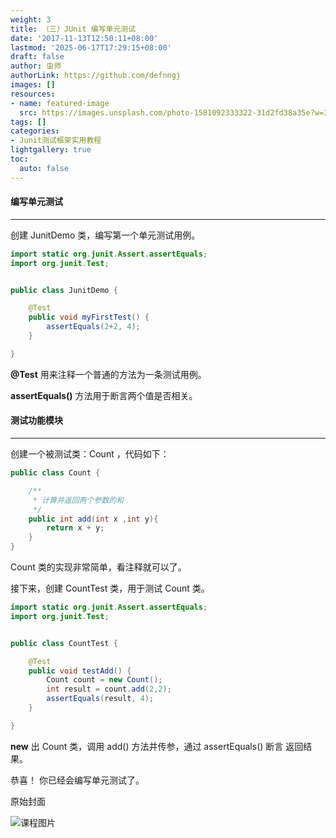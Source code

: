 ```yaml
---
weight: 3
title: （三）JUnit 编写单元测试
date: '2017-11-13T12:50:11+08:00'
lastmod: '2025-06-17T17:29:15+08:00'
draft: false
author: 虫师
authorLink: https://github.com/defnngj
images: []
resources:
- name: featured-image
  src: https://images.unsplash.com/photo-1581092333322-31d2fd38a35e?w=300
tags: []
categories:
- Junit测试框架实用教程
lightgallery: true
toc:
  auto: false
---
```




#### 编写单元测试
---

创建 JunitDemo 类，编写第一个单元测试用例。

```Java
import static org.junit.Assert.assertEquals;
import org.junit.Test;


public class JunitDemo {

    @Test
    public void myFirstTest() {
        assertEquals(2+2, 4);
    }

}
```
__@Test__ 用来注释一个普通的方法为一条测试用例。

__assertEquals()__ 方法用于断言两个值是否相关。

#### 测试功能模块
---

创建一个被测试类：Count ，代码如下：

```Java
public class Count {

    /**
     * 计算并返回两个参数的和
     */
    public int add(int x ,int y){
        return x + y;
    }
}
```
Count 类的实现非常简单，看注释就可以了。

接下来，创建 CountTest 类，用于测试 Count 类。

```Java
import static org.junit.Assert.assertEquals;
import org.junit.Test;


public class CountTest {

    @Test
    public void testAdd() {
        Count count = new Count();
        int result = count.add(2,2);
        assertEquals(result, 4);
    }

}
```
__new__ 出 Count 类，调用 add() 方法并传参，通过 assertEquals() 断言 返回结果。

恭喜！ 你已经会编写单元测试了。




原始封面

![课程图片](https://images.unsplash.com/photo-1581092333322-31d2fd38a35e?w=300)

